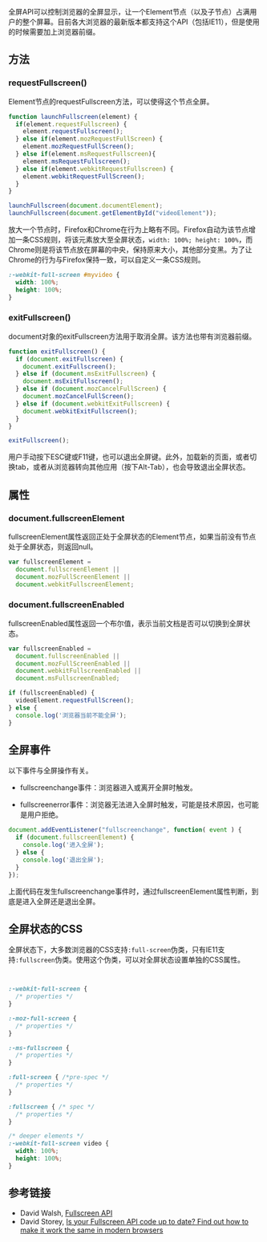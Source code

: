 全屏API可以控制浏览器的全屏显示，让一个Element节点（以及子节点）占满用户的整个屏幕。目前各大浏览器的最新版本都支持这个API（包括IE11），但是使用的时候需要加上浏览器前缀。

## 方法

### requestFullscreen()

Element节点的requestFullscreen方法，可以使得这个节点全屏。

```javascript
function launchFullscreen(element) {
  if(element.requestFullscreen) {
    element.requestFullscreen();
  } else if(element.mozRequestFullScreen) {
    element.mozRequestFullScreen();
  } else if(element.msRequestFullscreen){
    element.msRequestFullscreen();
  } else if(element.webkitRequestFullscreen) {
    element.webkitRequestFullScreen();
  }
}

launchFullscreen(document.documentElement);
launchFullscreen(document.getElementById("videoElement"));
```

放大一个节点时，Firefox和Chrome在行为上略有不同。Firefox自动为该节点增加一条CSS规则，将该元素放大至全屏状态，`width: 100%; height: 100%`，而Chrome则是将该节点放在屏幕的中央，保持原来大小，其他部分变黑。为了让Chrome的行为与Firefox保持一致，可以自定义一条CSS规则。

```css
:-webkit-full-screen #myvideo {
  width: 100%;
  height: 100%;
}
```

### exitFullscreen()

document对象的exitFullscreen方法用于取消全屏。该方法也带有浏览器前缀。

```javascript
function exitFullscreen() {
  if (document.exitFullscreen) {
    document.exitFullscreen();
  } else if (document.msExitFullscreen) {
    document.msExitFullscreen();
  } else if (document.mozCancelFullScreen) {
    document.mozCancelFullScreen();
  } else if (document.webkitExitFullscreen) {
    document.webkitExitFullscreen();
  }
}

exitFullscreen();
```

用户手动按下ESC键或F11键，也可以退出全屏键。此外，加载新的页面，或者切换tab，或者从浏览器转向其他应用（按下Alt-Tab），也会导致退出全屏状态。

## 属性

### document.fullscreenElement

fullscreenElement属性返回正处于全屏状态的Element节点，如果当前没有节点处于全屏状态，则返回null。

```javascript
var fullscreenElement =
  document.fullscreenElement ||
  document.mozFullScreenElement ||
  document.webkitFullscreenElement;
```

### document.fullscreenEnabled

fullscreenEnabled属性返回一个布尔值，表示当前文档是否可以切换到全屏状态。

```javascript
var fullscreenEnabled =
  document.fullscreenEnabled ||
  document.mozFullScreenEnabled ||
  document.webkitFullscreenEnabled ||
  document.msFullscreenEnabled;

if (fullscreenEnabled) {
  videoElement.requestFullScreen();
} else {
  console.log('浏览器当前不能全屏');
}
```

## 全屏事件

以下事件与全屏操作有关。

- fullscreenchange事件：浏览器进入或离开全屏时触发。

- fullscreenerror事件：浏览器无法进入全屏时触发，可能是技术原因，也可能是用户拒绝。

```javascript
document.addEventListener("fullscreenchange", function( event ) {
  if (document.fullscreenElement) {
    console.log('进入全屏');
  } else {
    console.log('退出全屏');
  }
});
```

上面代码在发生fullscreenchange事件时，通过fullscreenElement属性判断，到底是进入全屏还是退出全屏。

## 全屏状态的CSS

全屏状态下，大多数浏览器的CSS支持`:full-screen`伪类，只有IE11支持`:fullscreen`伪类。使用这个伪类，可以对全屏状态设置单独的CSS属性。

```css


:-webkit-full-screen {
  /* properties */
}

:-moz-full-screen {
  /* properties */
}

:-ms-fullscreen {
  /* properties */
}

:full-screen { /*pre-spec */
  /* properties */
}

:fullscreen { /* spec */
  /* properties */
}

/* deeper elements */
:-webkit-full-screen video {
  width: 100%;
  height: 100%;
}

```

## 参考链接

- David Walsh, [Fullscreen API](http://davidwalsh.name/fullscreen)
- David Storey, [Is your Fullscreen API code up to date? Find out how to make it work the same in modern browsers](http://generatedcontent.org/post/70347573294/is-your-fullscreen-api-code-up-to-date-find-out-how-to)
